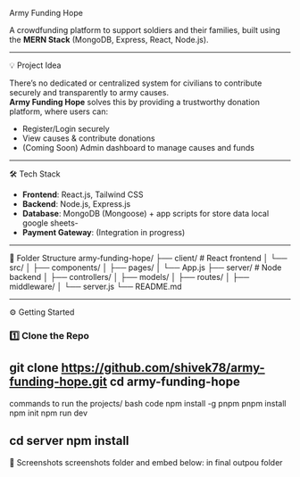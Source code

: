  Army Funding Hope

A crowdfunding platform to support soldiers and their families, built using the **MERN Stack** (MongoDB, Express, React, Node.js).

-------------------------------------------------------------------------------------------------------------------------------------------

💡 Project Idea

There’s no dedicated or centralized system for civilians to contribute securely and transparently to army causes.  
**Army Funding Hope** solves this by providing a trustworthy donation platform, where users can:
- Register/Login securely
- View causes & contribute donations
- (Coming Soon) Admin dashboard to manage causes and funds

------------------------------------------------------------------------------------------------------------------------------------------------
🛠️ Tech Stack

- **Frontend**: React.js, Tailwind CSS
- **Backend**: Node.js, Express.js
- **Database**: MongoDB (Mongoose)  + app scripts for store data local google sheets-  
- **Payment Gateway**: (Integration in progress)

----------------------------------------------------------------------------------------------------------------------------------------------

📁 Folder Structure
army-funding-hope/ ├── client/ # React frontend
                  │ └── src/ │
                  ├── components/ 
                  │ ├── pages/ │ 
                  └── App.js 
                  ├── server/ # Node backend │
                  ├── controllers/
                  │ 
                  ├── models/ 
                  │
                  ├── routes/ 
                  │ 
                  ├── middleware/ 
                  │ └── server.js 
                  └── README.md

----------------------------------------------------------------------------------------------------------------------------------------------
⚙️ Getting Started

### 1️⃣ Clone the Repo
git clone https://github.com/shivek78/army-funding-hope.git
cd army-funding-hope
---------------------------------------------------------------------------------------------------------------
commands to run the projects/ bash code
npm install -g pnpm
pnpm install
npm init
npm run dev

cd server
npm install
------------------------------------------------------------------------------------------------------
📸 Screenshots
screenshots folder and embed below:
in final outpou folder
